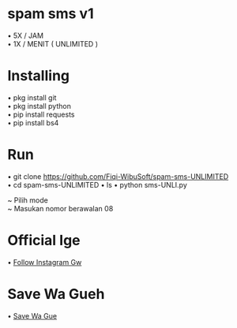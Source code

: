 # spam sms v1
• 5X / JAM<br>
• 1X / MENIT ( UNLIMITED )<br>

# Installing

• pkg install git<br>
• pkg install python<br>
• pip install requests<br>
• pip install bs4<br>

# Run

• git clone https://github.com/Fiqi-WibuSoft/spam-sms-UNLIMITED<br>
• cd spam-sms-UNLIMITED
• ls
• python sms-UNLI.py<br>

~ Pilih mode<br>
~ Masukan nomor berawalan 08<br>

# Official Ige

• <a href="//instagram.com/hyputganz_">Follow Instagram Gw</a>

# Save Wa Gueh

• <a href="//wa.me/+6283125187277">Save Wa Gue</a>
